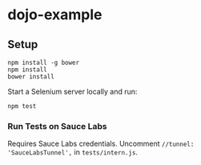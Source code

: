 dojo-example
=============

## Setup

```
npm install -g bower
npm install
bower install
```

Start a Selenium server locally and run:
```
npm test
```

### Run Tests on Sauce Labs

Requires Sauce Labs credentials. Uncomment `//tunnel: 'SauceLabsTunnel',` in `tests/intern.js`.

